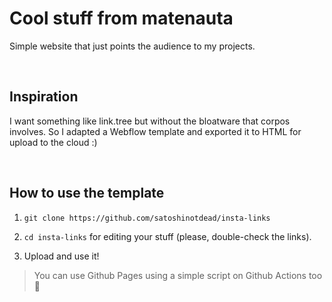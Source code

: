 # Cool stuff from matenauta

Simple website that just points the audience to my projects.

&nbsp;

## Inspiration

I want something like link.tree but without the bloatware that corpos involves. So I adapted a Webflow template and exported it to HTML for upload to the cloud :)

&nbsp;

## How to use the template

1) ``git clone https://github.com/satoshinotdead/insta-links``

2) ``cd insta-links`` for editing your stuff (please, double-check the links).

3) Upload and use it!

> You can use Github Pages using a simple script on Github Actions too 🧡
